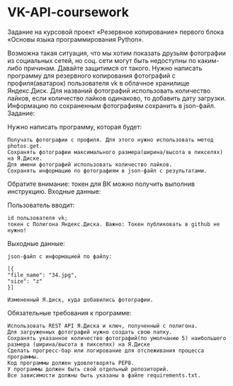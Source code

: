 # VK-API-coursework

Задание на курсовой проект «Резервное копирование» первого блока «Основы языка программирования Python».

Возможна такая ситуация, что мы хотим показать друзьям фотографии из социальных сетей, но соц. сети могут быть недоступны по каким-либо причинам. Давайте защитимся от такого.
Нужно написать программу для резервного копирования фотографий с профиля(аватарок) пользователя vk в облачное хранилище Яндекс.Диск.
Для названий фотографий использовать количество лайков, если количество лайков одинаково, то добавить дату загрузки.
Информацию по сохраненным фотографиям сохранить в json-файл.
Задание:

Нужно написать программу, которая будет:

    Получать фотографии с профиля. Для этого нужно использовать метод photos.get.
    Сохранять фотографии максимального размера(ширина/высота в пикселях) на Я.Диске.
    Для имени фотографий использовать количество лайков.
    Сохранять информацию по фотографиям в json-файл с результатами.

Обратите внимание: токен для ВК можно получить выполнив инструкцию.
Входные данные:

Пользователь вводит:

    id пользователя vk;
    токен с Полигона Яндекс.Диска. Важно: Токен публиковать в github не нужно!

Выходные данные:

    json-файл с информацией по файлу:

    [{
    "file_name": "34.jpg",
    "size": "z"
    }]

    Измененный Я.диск, куда добавились фотографии. ​ ​

Обязательные требования к программе:

    Использовать REST API Я.Диска и ключ, полученный с полигона.
    Для загруженных фотографий нужно создать свою папку.
    Сохранять указанное количество фотографий(по умолчанию 5) наибольшего размера (ширина/высота в пикселях) на Я.Диске
    Сделать прогресс-бар или логирование для отслеживания процесса программы.
    Код программы должен удовлетворять PEP8.
    У программы должен быть свой отдельный репозиторий.
    Все зависимости должны быть указаны в файле requiremеnts.txt. ​
